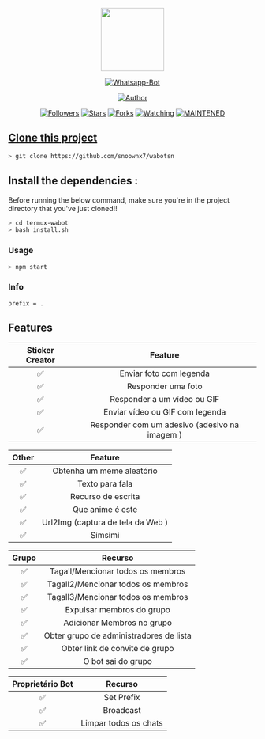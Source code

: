 <p align="center">
<img src="https://static.wikia.nocookie.net/kenja-no-mago/images/8/85/Sizilien_von_klode_1.jpg/revision/latest/top-crop/width/300/height/300?cb=20190417164406" width="128" height="128"/>
</p>
<p align="center">
<a href="#"><img title="Whatsapp-Bot" src="https://img.shields.io/badge/Termux Whatsapp Bot-green?colorA=%23ff0000&colorB=%23017e40&style=for-the-badge"></a>
</p>
<p align="center">
<a href="https://github.com/snoownx7"><img title="Author" src="https://img.shields.io/badge/Author-snoownx7-red.svg?style=for-the-badge&logo=github"></a>
</p>
<p align="center">
<a href="https://github.com/snoownx7/followers"><img title="Followers" src="https://img.shields.io/github/followers/snoownx7?color=blue&style=flat-square"></a>
<a href="https://github.com/snoownx7/wabotsn/stargazers"><img title="Stars" src="https://img.shields.io/github/stars/snoownx7/wabotsn?color=red&style=flat-square"></a>
<a href="https://github.com/snoownx7/wabotsn/network/members"><img title="Forks" src="https://img.shields.io/github/forks/snoownx7/wabotsn?color=red&style=flat-square"></a>
<a href="https://github.com/snoownx7/wabotsn/watchers"><img title="Watching" src="https://img.shields.io/github/watchers/snoownx7/wabotsn?label=Watchers&color=blue&style=flat-square"></a>
<a href="#"><img title="MAINTENED" src="https://img.shields.io/badge/MAINTENED-YES-blue.svg"</a>
</p>

## Clone this project

```bash
> git clone https://github.com/snoownx7/wabotsn
```

## Install the dependencies :
Before running the below command, make sure you're in the project directory that
you've just cloned!!

```bash
> cd termux-wabot
> bash install.sh
```

### Usage
```bash
> npm start
```

### Info
```
prefix = .
```

## Features

| Sticker Creator |                Feature           |
| :-----------: | :--------------------------------: |
|       ✅       | Enviar foto com legenda          |
|       ✅       | Responder uma foto                    |
|       ✅       | Responder a um vídeo ou GIF             |
|       ✅       | Enviar vídeo ou GIF com legenda   |
|       ✅       | Responder com um adesivo (adesivo na imagem ) |

| Other  |                     Feature                     |
| :------------: | :---------------------------------------------: |
|       ✅        |   Obtenha um meme aleatório             |
|       ✅        |   Texto para fala                |
|       ✅        |   Recurso de escrita 				|
|       ✅        |   Que anime é este 			|
|       ✅        |   Url2Img (captura de tela da Web )   |
|       ✅        |   Simsimi		                |

| Grupo  |                     Recurso               |
| :-----------: | :--------------------------------: |
|       ✅        |   Tagall/Mencionar todos os membros       |
|       ✅        |   Tagall2/Mencionar todos os membros       |
|       ✅        |   Tagall3/Mencionar todos os membros       |
|       ✅        |   Expulsar membros do grupo	             |
|       ✅        |   Adicionar Membros	no grupo             |
|       ✅        |   Obter grupo de administradores de lista          |
|       ✅        |   Obter link de convite de grupo          |
|       ✅        |   O bot sai do grupo            |

| Proprietário Bot  |                     Recurso           |
| :-----------: | :--------------------------------: |
|       ✅        |   Set Prefix                     |
|       ✅        |   Broadcast                      |
|       ✅        |   Limpar todos os chats                |



